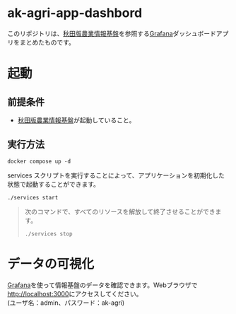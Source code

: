 # ak-agri-app-dashbord
このリポジトリは、[秋田版農業情報基盤](https://github.com/NS-APU/ak-agri-platform)を参照する[Grafana](https://grafana.com/ja/)ダッシュボードアプリをまとめたものです。

# 起動
## 前提条件
* [秋田版農業情報基盤](https://github.com/NS-APU/ak-agri-platform)が起動していること。

## 実行方法

```console
docker compose up -d
```
services スクリプトを実行することによって、アプリケーションを初期化した状態で起動することができます。
```console
./services start
```
> 次のコマンドで、すべてのリソースを解放して終了させることができます。
> ```colsole
> ./services stop
> ```


# データの可視化
[Grafana](https://grafana.com/ja/)を使って情報基盤のデータを確認できます。Webブラウザで[http://localhost:3000](http://localhost:3000)にアクセスしてください。  
(ユーザ名：admin、パスワード：ak-agri)